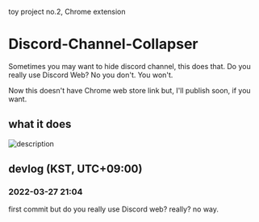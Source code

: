 toy project no.2, Chrome extension

# Discord-Channel-Collapser
Sometimes you may want to hide discord channel, this does that.
Do you really use Discord Web? No you don't. You won't.


Now this doesn't have Chrome web store link but, I'll publish soon, if you want.
<!-- [Chrome web store link](https://) -->

## what it does
![description](https://user-images.githubusercontent.com/96367152/160280574-db968c40-9bd4-435d-ba05-6ec82d0d4999.png)

## devlog (KST, UTC+09:00)
### 2022-03-27 21:04
first commit but do you really use Discord web? really? no way.
